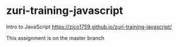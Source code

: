 # zuri-training-javascript
Intro to JavaScript
https://zico1759.github.io/zuri-training-javascript/

This assignment is on the master branch
